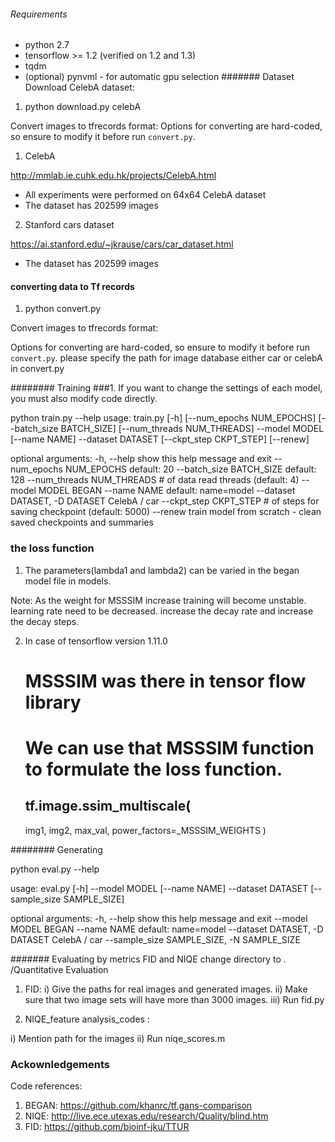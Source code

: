 ###### Requirements
- python 2.7
- tensorflow >= 1.2 (verified on 1.2 and 1.3)
- tqdm
- (optional) pynvml - for automatic gpu selection
####### Dataset 
Download CelebA dataset:

1. python download.py celebA 

Convert images to tfrecords format:
Options for converting are hard-coded, so ensure to modify it before run `convert.py`.

1. CelebA

http://mmlab.ie.cuhk.edu.hk/projects/CelebA.html
- All experiments were performed on 64x64 CelebA dataset
- The dataset has 202599 images

2. Stanford cars dataset

https://ai.stanford.edu/~jkrause/cars/car_dataset.html
- The dataset has 202599 images


#### converting data to Tf records

1. python convert.py 

Convert images to tfrecords format:

Options for converting are hard-coded, so ensure to modify it before run `convert.py`.
please specify the path for image database either car or celebA in convert.py 


 
######## Training
###1. If you want to change the settings of each model, you must also modify code directly.

python train.py --help
usage: train.py [-h] [--num_epochs NUM_EPOCHS] [--batch_size BATCH_SIZE]
                [--num_threads NUM_THREADS] --model MODEL [--name NAME]
                --dataset DATASET [--ckpt_step CKPT_STEP] [--renew]

optional arguments:
  -h, --help            show this help message and exit
  --num_epochs NUM_EPOCHS
                        default: 20
  --batch_size BATCH_SIZE
                        default: 128
  --num_threads NUM_THREADS
                        # of data read threads (default: 4)
  --model MODEL         BEGAN
  --name NAME           default: name=model
  --dataset DATASET, -D DATASET  CelebA / car
  --ckpt_step CKPT_STEP
                        # of steps for saving checkpoint (default: 5000)
  --renew               train model from scratch - clean saved checkpoints and
                        summaries
### the loss function 

1. The parameters(lambda1 and lambda2) can be varied in the began model file in models.

Note: As the weight for MSSSIM increase training will become unstable.
      learning rate need to be decreased.
      increase the decay rate and increase the decay steps.

2. In case of tensorflow version 1.11.0 

   # MSSSIM was there in tensor flow library

   # We can use that MSSSIM function to formulate the loss function.

   ## tf.image.ssim_multiscale(
    img1,
    img2,
    max_val,
    power_factors=_MSSSIM_WEIGHTS
)

######## Generating 

python eval.py --help

usage: eval.py [-h] --model MODEL [--name NAME] --dataset DATASET
               [--sample_size SAMPLE_SIZE]

optional arguments:
  -h, --help            show this help message and exit
  --model MODEL         BEGAN
  --name NAME           default: name=model
  --dataset DATASET, -D DATASET
                        CelebA / car
  --sample_size SAMPLE_SIZE, -N SAMPLE_SIZE


####### Evaluating by metrics FID and NIQE
change directory to . /Quantitative Evaluation

1. FID:
  i)  Give the paths for real images and generated images.
  ii) Make sure that two image sets will have more than 3000 images.
  iii) Run fid.py 

2. NIQE_feature analysis_codes :

  i) Mention path for the images 
  ii) Run niqe_scores.m 

### Ackownledgements

Code references:
1. BEGAN: https://github.com/khanrc/tf.gans-comparison
2. NIQE:  http://live.ece.utexas.edu/research/Quality/blind.htm
3. FID:   https://github.com/bioinf-jku/TTUR
